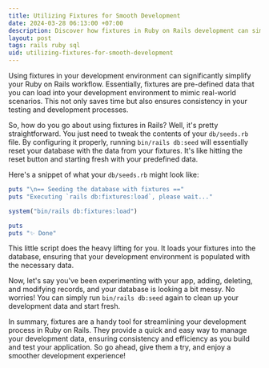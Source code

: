 ```yaml
---
title: Utilizing Fixtures for Smooth Development
date: 2024-03-28 06:13:00 +07:00
description: Discover how fixtures in Ruby on Rails development can simplify your workflow. Learn how to load pre-defined data sets into your development database effortlessly. Keep your development environment tidy with a clean slate feature
layout: post
tags: rails ruby sql
uid: utilizing-fixtures-for-smooth-development
---
```


Using fixtures in your development environment can significantly simplify your Ruby on Rails workflow. Essentially, fixtures are pre-defined data that you can load into your development environment to mimic real-world scenarios. This not only saves time but also ensures consistency in your testing and development processes.

So, how do you go about using fixtures in Rails? Well, it's pretty straightforward. You just need to tweak the contents of your `db/seeds.rb` file. By configuring it properly, running `bin/rails db:seed` will essentially reset your database with the data from your fixtures. It's like hitting the reset button and starting fresh with your predefined data.

Here's a snippet of what your `db/seeds.rb` might look like:

```ruby
puts "\n== Seeding the database with fixtures =="
puts "Executing `rails db:fixtures:load`, please wait..."

system("bin/rails db:fixtures:load")

puts
puts "✨ Done"
```
This little script does the heavy lifting for you. It loads your fixtures into the database, ensuring that your development environment is populated with the necessary data.

Now, let's say you've been experimenting with your app, adding, deleting, and modifying records, and your database is looking a bit messy. No worries! You can simply run `bin/rails db:seed` again to clean up your development data and start fresh.

In summary, fixtures are a handy tool for streamlining your development process in Ruby on Rails. They provide a quick and easy way to manage your development data, ensuring consistency and efficiency as you build and test your application. So go ahead, give them a try, and enjoy a smoother development experience!
